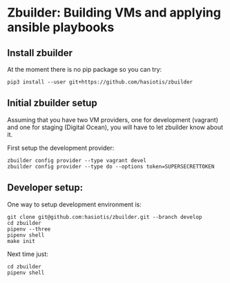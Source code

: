 # Zbuilder: Building VMs and applying ansible playbooks


## Install zbuilder

At the moment there is no pip package so you can try:
```
pip3 install --user git+https://github.com/hasiotis/zbuilder
```


## Initial zbuilder setup

Assuming that you have two VM providers, one for development (vagrant)
and one for staging (Digital Ocean), you will have to let zbuilder know
about it.

First setup the development provider:
``` shell
zbuilder config provider --type vagrant devel
zbuilder config provider --type do --options token=SUPERSECRETTOKEN
```

## Developer setup:

One way to setup development environment is:

``` shell
git clone git@github.com:hasiotis/zbuilder.git --branch develop
cd zbuilder
pipenv --three
pipenv shell
make init
```

Next time just:

``` shell
cd zbuilder
pipenv shell
```
